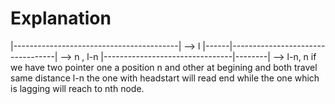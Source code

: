 # Explanation

|-----------------------------------------| --> l
|------|----------------------------------| --> n , l-n
|--------------------------------|--------| --> l-n, n
if we have two pointer one a position n and other at begining and both travel same distance l-n the one with headstart will read end while the one which is lagging will reach to nth node.
